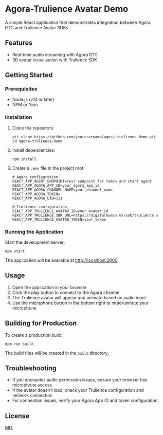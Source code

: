 # Agora-Trulience Avatar Demo

A simple React application that demonstrates integration between Agora RTC and Trulience Avatar SDKs.

## Features

- Real-time audio streaming with Agora RTC
- 3D avatar visualization with Trulience SDK

## Getting Started

### Prerequisites

- Node.js (v14 or later)
- NPM or Yarn

### Installation

1. Clone the repository:
   ```
   git clone https://github.com/yourusername/agora-trulience-demo.git
   cd agora-trulience-demo
   ```

2. Install dependencies:
   ```
   npm install
   ```

3. Create a `.env` file in the project root:
   ```
   # Agora configuration
   REACT_APP_AGENT_ENDPOINT=rest endpoint for token and start agent
   REACT_APP_AGORA_APP_ID=your_agora_app_id
   REACT_APP_AGORA_CHANNEL_NAME=your_channel_name
   REACT_APP_AGORA_TOKEN=
   REACT_APP_AGORA_UID=111

   # Trulience configuration
   REACT_APP_TRULIENCE_AVATAR_ID=your_avatar_id
   REACT_APP_TRULIENCE_SDK_URL=https://digitalhuman.uk/sdk/trulience.sdk.js
   REACT_APP_TRULIENCE_AVATAR_TOKEN=your_token
   ```

### Running the Application

Start the development server:
```
npm start
```

The application will be available at [http://localhost:3000](http://localhost:3000).

## Usage

1. Open the application in your browser
2. Click the play button to connect to the Agora channel
3. The Trulience avatar will appear and animate based on audio input
4. Use the microphone button in the bottom right to mute/unmute your microphone

## Building for Production

To create a production build:
```
npm run build
```

The build files will be created in the `build` directory.

## Troubleshooting

- If you encounter audio permission issues, ensure your browser has microphone access
- If the avatar doesn't load, check your Trulience configuration and network connection
- For connection issues, verify your Agora App ID and token configuration

## License

[MIT](LICENSE)